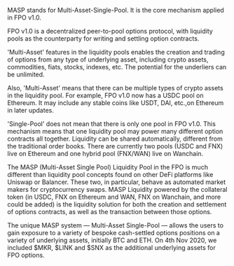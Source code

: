 MASP stands for Multi-Asset-Single-Pool. It is the core mechanism applied in FPO v1.0.

FPO v1.0 is a decentralized peer-to-pool options protocol, with liquidity pools as the counterparty for writing and settling option contracts.

'Multi-Asset' features in the liquidity pools enables the creation and trading of options from any type of underlying asset, including crypto assets, commodities, fiats, stocks, indexes, etc. The potential for the underliers can be unlimited.

Also, 'Multi-Asset' means that there can be multiple types of crypto assets in the liquidity pool. For example, FPO v1.0 now has a USDC pool on Ethereum. It may include any stable coins like USDT, DAI, etc.,on Ethereum in later updates.

'Single-Pool' does not mean that there is only one pool in FPO v1.0. This mechanism means that one liquidity pool may power many different option contracts all together. Liquidity can be shared automatically, different from the traditional order books. There are currently two pools (USDC and FNX) live on Ethereum and one hybrid pool (FNX/WAN) live on Wanchain.

The MASP (Multi-Asset Single Pool) Liquidity Pool in the FPO is much different than liquidity pool concepts found on other DeFi platforms like Uniswap or Balancer. These two, in particular, behave as automated market makers for cryptocurrency swaps. MASP Liquidity powered by the collateral token (in USDC, FNX on Ethereum and WAN, FNX on Wanchain, and more could be added) is the liquidity solution for both the creation and settlement of options contracts, as well as the transaction between those options.

The unique MASP system — Multi-Asset Single-Pool — allows the users to gain exposure to a variety of bespoke cash-settled options positions on a variety of underlying assets, initially BTC and ETH. On 4th Nov 2020, we included $MKR, $LINK and $SNX as the additional underlying assets for FPO options.
